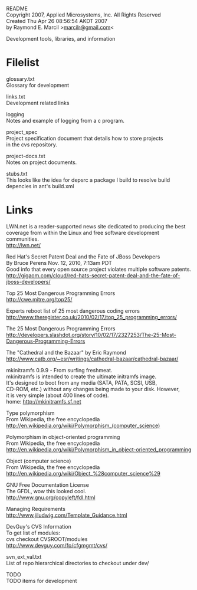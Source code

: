 README  
Copyright 2007, Applied Microsystems, Inc.  All Rights Reserved  
Created Thu Apr 26 08:56:54 AKDT 2007  
by Raymond E. Marcil &gt;marcilr@gmail.com&lt; 


Development tools, libraries, and information  


Filelist  
========  
glossary.txt  
  Glossary for development  

links.txt  
  Development related links  

logging  
  Notes and example of logging from a c program.  

project_spec    
  Project specification document that details how to store projects  
  in the cvs repository.  

project-docs.txt  
  Notes on project documents.  

stubs.txt  
  This looks like the idea for depsrc a package I build to resolve build  
  depencies in ant's  build.xml  


Links  
=====  
LWN.net is a reader-supported news site dedicated to producing the best  
coverage from  within the Linux and free software development communities.  
http://lwn.net/  

Red Hat's Secret Patent Deal and the Fate of JBoss Developers  
By Bruce Perens Nov. 12, 2010, 7:13am PDT  
Good info that every open source project violates multiple software patents.  
http://gigaom.com/cloud/red-hats-secret-patent-deal-and-the-fate-of-jboss-developers/  

Top 25 Most Dangerous Programming Errors  
  http://cwe.mitre.org/top25/  

Experts reboot list of 25 most dangerous coding errors  
  http://www.theregister.co.uk/2010/02/17/top_25_programming_errors/  

The 25 Most Dangerous Programming Errors  
  http://developers.slashdot.org/story/10/02/17/2327253/The-25-Most-Dangerous-Programming-Errors  

The "Cathedral and the Bazaar" by Eric Raymond  
  http://www.catb.org/~esr/writings/cathedral-bazaar/cathedral-bazaar/  

mkinitramfs 0.9.9 - From surfing freshmeat.  
  mkinitramfs is intended to create the ultimate initramfs image.  
  It's designed to boot from any media (SATA, PATA, SCSI, USB,  
  CD-ROM, etc.) without any changes being made to your disk. However,  
  it is very simple (about 400 lines of code).  
  home: http://mkinitramfs.sf.net  

Type polymorphism  
From Wikipedia, the free encyclopedia  
http://en.wikipedia.org/wiki/Polymorphism_(computer_science)  

Polymorphism in object-oriented programming  
From Wikipedia, the free encyclopedia  
http://en.wikipedia.org/wiki/Polymorphism_in_object-oriented_programming  

Object (computer science)  
From Wikipedia, the free encyclopedia  
http://en.wikipedia.org/wiki/Object_%28computer_science%29  

GNU Free Documentation License  
The GFDL, wow this looked cool.  
http://www.gnu.org/copyleft/fdl.html  

Managing Requirements  
http://www.jiludwig.com/Template_Guidance.html  
 	
DevGuy's CVS Information  
To get list of modules:  
  cvs checkout CVSROOT/modules  
http://www.devguy.com/fp/cfgmgmt/cvs/  

svn_ext_val.txt  
  List of repo hierarchical directories to checkout under dev/  

TODO  
  TODO items for development  
